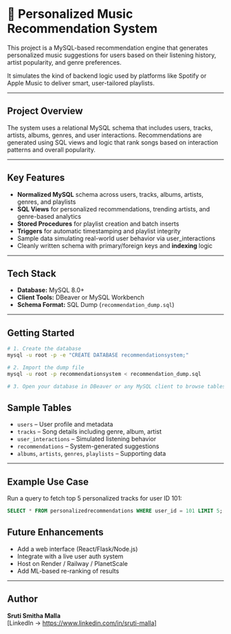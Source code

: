 # 🎵 Personalized Music Recommendation System

This project is a MySQL-based recommendation engine that generates personalized music suggestions for users based on their listening history, artist popularity, and genre preferences.

It simulates the kind of backend logic used by platforms like Spotify or Apple Music to deliver smart, user-tailored playlists.

---

## Project Overview

The system uses a relational MySQL schema that includes users, tracks, artists, albums, genres, and user interactions. Recommendations are generated using SQL views and logic that rank songs based on interaction patterns and overall popularity.

---

## Key Features

- **Normalized MySQL** schema across users, tracks, albums, artists, genres, and playlists
- **SQL Views** for personalized recommendations, trending artists, and genre-based analytics
- **Stored Procedures** for playlist creation and batch inserts
- **Triggers** for automatic timestamping and playlist integrity
- Sample data simulating real-world user behavior via user_interactions
- Cleanly written schema with primary/foreign keys and **indexing** logic
---

## Tech Stack

- **Database:** MySQL 8.0+
- **Client Tools:** DBeaver or MySQL Workbench
- **Schema Format:** SQL Dump (`recommendation_dump.sql`)

---

## Getting Started

```bash
# 1. Create the database
mysql -u root -p -e "CREATE DATABASE recommendationsystem;"

# 2. Import the dump file
mysql -u root -p recommendationsystem < recommendation_dump.sql

# 3. Open your database in DBeaver or any MySQL client to browse tables, views, and run queries
```
## Sample Tables

- `users` – User profile and metadata  
- `tracks` – Song details including genre, album, artist  
- `user_interactions` – Simulated listening behavior  
- `recommendations` – System-generated suggestions  
- `albums`, `artists`, `genres`, `playlists` – Supporting data  

---

## Example Use Case

Run a query to fetch top 5 personalized tracks for user ID 101:

```sql
SELECT * FROM personalizedrecommendations WHERE user_id = 101 LIMIT 5;
```

## Future Enhancements

- Add a web interface (React/Flask/Node.js)  
- Integrate with a live user auth system  
- Host on Render / Railway / PlanetScale  
- Add ML-based re-ranking of results  

---

## Author

**Sruti Smitha Malla**  
[LinkedIn → https://www.linkedin.com/in/sruti-malla]


